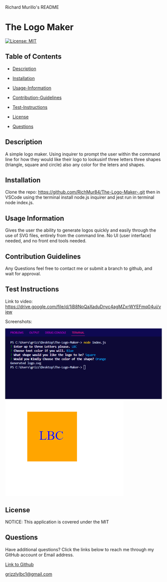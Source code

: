 Richard Murillo's README

 # The Logo Maker

[![License: MIT](https://img.shields.io/badge/License-MIT-yellow.svg)](https://opensource.org/licenses/MIT)

## Table of Contents

 * [Description](#description)

 * [Installation](#installation)

 * [Usage-Information](#usage-information)

 * [Contribution-Guidelines](#contribution-guidelines)

 * [Test-Instructions](#test-instructions)

 * [License](#license)

 * [Questions](#questions)

## Description

A simple logo maker. Using inquirer to prompt the user within the command line for how they would like their logo to lookusinf three letters three shapes (triangle, square and circle) also any color for the leters and shapes.

## Installation

Clone the repo: https://github.com/RichMur84/The-Logo-Maker-.git then in VSCode using the terminal install node.js inquirer and jest run in terminal node index.js.

## Usage Information

Gives the user the ability to generate logos quickly and easily through the use of SVG files, entirely from the command line. No UI (user interface) needed, and no front end tools needed.

## Contribution Guidelines

Any Questions feel free to contact me or submit a branch to github, and wait for approval. 

## Test Instructions
Link to video: https://drive.google.com/file/d/1iB8NpQaXaduDnyc4agMZxrWYEFmq04uj/view

Screenshots: 

<img src="./images/Screenshot1.png" alt="screenshot">
 
<img src="./images/Screenshot2.png" alt="screenshot2">

## License

NOTICE: This application is covered under the MIT

## Questions

Have additional questions? Click the links below to reach me through my GitHub account or Email address.

[Link to Github](https://github.com/https://github.com/RichMur84)

<a href="mailto:grizzlylbc1@gmail.com">grizzlylbc1@gmail.com</a>

